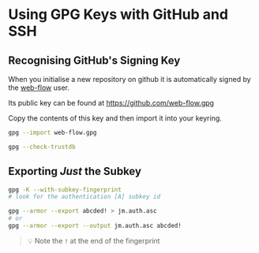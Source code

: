 # Using GPG Keys with GitHub and SSH

## Recognising GitHub's Signing Key

When you initialise a new repository on github it is automatically signed by the [web-flow](https://github.com/web-flow) user.

Its public key can be found at https://github.com/web-flow.gpg

Copy the contents of this key and then import it into your keyring.

```bash
gpg --import web-flow.gpg

gpg --check-trustdb
```


## Exporting *Just* the Subkey

```bash
gpg -K --with-subkey-fingerprint
# look for the authentication [A] subkey id

gpg --armor --export abcded! > jm.auth.asc
# or
gpg --armor --export --output jm.auth.asc abcded!
```

> :bulb: Note the `!` at the end of the fingerprint
